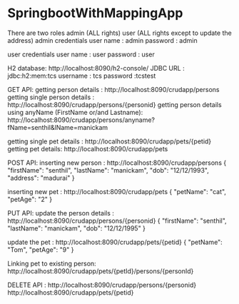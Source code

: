 # SpringbootWithMappingApp


There are two roles
admin (ALL rights)
user (ALL rights except to update the address)
admin credentials 
user name : admin
password : admin

user credentials
user name : user
password : user

H2 database: http://localhost:8090/h2-console/
 JDBC URL : jdbc:h2:mem:tcs
 username : tcs
 password :tcstest

GET API:
getting person details : http://localhost:8090/crudapp/persons 
getting single person details : http://localhost:8090/crudapp/persons/{personid}
getting person details using anyName (FirstName or/and Lastname): 
http://localhost:8090/crudapp/persons/anyname?fName=senthil&lName=manickam 

getting single pet details : http://localhost:8090/crudapp/pets/{petid}
getting pet details: http://localhost:8090/crudapp/pets


POST API:
inserting new person : http://localhost:8090/crudapp/persons 
{
        "firstName": "senthil",
        "lastName": "manickam",
        "dob": "12/12/1993",
        "address": "madurai"
}

inserting new pet : http://localhost:8090/crudapp/pets
{ "petName": "cat", "petAge": "2" }



PUT API:
update the person details : http://localhost:8090/crudapp/persons/{personid} 
{ "firstName": "senthil", "lastName": "manickam", "dob": "12/12/1995" }

update the pet : http://localhost:8090/crudapp/pets/{petid}
 { "petName": "Tom", "petAge": "9" }

 
Linking pet to existing person: http://localhost:8090/crudapp/pets/{petId}/persons/{personId}

 
DELETE API :
http://localhost:8090/crudapp/persons/{personid} 
http://localhost:8090/crudapp/pets/{petid}
